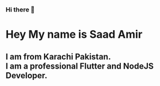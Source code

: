 ### Hi there 👋
<h1>Hey My name is Saad Amir</h1>
<h2>I am from Karachi Pakistan.<br>
I am a professional Flutter and NodeJS Developer. </h2>
<!--
**asaad9650/asaad9650** is a ✨ _special_ ✨ repository because its `README.md` (this file) appears on your GitHub profile.

Here are some ideas to get you started:

- 🔭 I’m currently working on ...
- 🌱 I’m currently learning ...
- 👯 I’m looking to collaborate on ...
- 🤔 I’m looking for help with ...
- 💬 Ask me about ...
- 📫 How to reach me: ...
- 😄 Pronouns: ...
- ⚡ Fun fact: ...
-->
